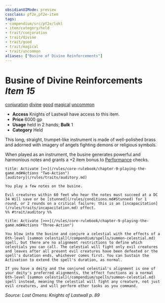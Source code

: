 ```yaml
---
obsidianUIMode: preview
cssclass: pf2e,pf2e-item
tags:
- compendium/src/pf2e/lokl
- item/category/held
- trait/conjuration
- trait/divine
- trait/good
- trait/magical
- trait/uncommon
aliases: ["Busine of Divine Reinforcements"]
---
```

# Busine of Divine Reinforcements *Item 15*  
[conjuration](/rules/traits/conjuration.md)  [divine](/rules/traits/divine.md)  [good](/rules/traits/good.md)  [magical](/rules/traits/magical.md)  [uncommon](/rules/traits/uncommon.md)  

- **Access** Knights of Lastwall have access to this item.
- **Price** 6000 gp
- **Usage** held in 2 hands; **Bulk** 1
- **Category** Held

This long, straight, trumpet-like instrument is made of well-polished brass and adorned with imagery of angels fighting demons or religious symbols.

When played as an instrument, the busine generates powerful and harmonious notes and grants a +2 item bonus to [Performance](/compendium/skills.md#Performance) checks.

```ad-embed-ability
title: Activate [>>](/rules/core-rulebook/chapter-9-playing-the-game.md#Actions "Two-Action")
[auditory](/rules/traits/auditory.md)  

You play a few notes on the busine.

Evil creatures within 60 feet who hear the notes must succeed at a DC 34 Will save or be [stunned](/rules/conditions.md#Stunned) for 1 round, or 2 rounds on a critical failure; this is an [incapacitation](/rules/traits/incapacitation.md) effect.  
%% #trait/auditory %%
```

```ad-embed-ability
title: Activate [>>>](/rules/core-rulebook/chapter-9-playing-the-game.md#Actions "Three-Action")

You blow into the busine and conjure a celestial with the effects of a 6th-level [summon celestial](/compendium/spells/summon-celestial.md) spell, but there are no alignment restrictions to define which celestials you can call. The celestial will fight only evil creatures and leaves after all present evil creatures have been defeated or the spell's duration ends, whichever comes first. You can Sustain the Activation to extend the spell's duration, as normal.

If you have a deity and the conjured celestial's alignment is one of your deity's preferred alignments, the effect functions as a normal 6th-level [summon celestial](/compendium/spells/summon-celestial.md) spell instead, meaning the celestial will fight any creature, not just evil creatures, and will perform other tasks as you command.
```

*Source: Lost Omens: Knights of Lastwall p. 89*